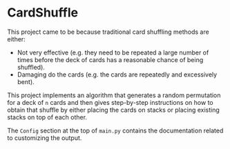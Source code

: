 # CardShuffle

This project came to be because traditional card shuffling methods are either:
- Not very effective (e.g. they need to be repeated a large number of times before the deck of cards has a reasonable chance of being shuffled).
- Damaging do the cards (e.g. the cards are repeatedly and excessively bent).

This project implements an algorithm that generates a random permutation for a deck of `n` cards and then gives step-by-step instructions on how to obtain that shuffle by either placing the cards on stacks or placing existing stacks on top of each other.

The `Config` section at the top of `main.py` contains the documentation related to customizing the output.
